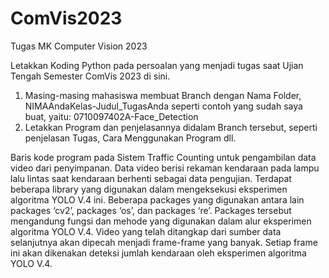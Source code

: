 # ComVis2023
Tugas MK Computer Vision 2023

Letakkan Koding Python pada persoalan yang menjadi tugas saat Ujian Tengah Semester ComVis 2023 di sini.
1. Masing-masing mahasiswa membuat Branch dengan Nama Folder, NIMAAndaKelas-Judul_TugasAnda seperti contoh yang sudah saya buat, yaitu: 0710097402A-Face_Detection
2. Letakkan Program dan penjelasannya didalam Branch tersebut, seperti penjelasan Tugas, Cara Menggunakan Program dll.

Baris kode program pada Sistem Traffic Counting untuk pengambilan data video dari penyimpanan. Data video berisi rekaman kendaraan pada lampu lalu lintas saat kendaraan berhenti sebagai data pengujian. Terdapat beberapa library yang digunakan dalam mengeksekusi eksperimen algoritma YOLO V.4 ini. Beberapa packages yang digunakan antara lain packages ‘cv2’, packages ‘os’, dan packages ‘re’. Packages tersebut mengandung fungsi dan mehode yang digunakan dalam alur eksperimen algoritma YOLO V.4. Video yang telah ditangkap dari sumber data selanjutnya akan dipecah menjadi frame-frame yang banyak. Setiap frame ini akan dikenakan deteksi jumlah kendaraan oleh eksperimen algoritma YOLO V.4.
